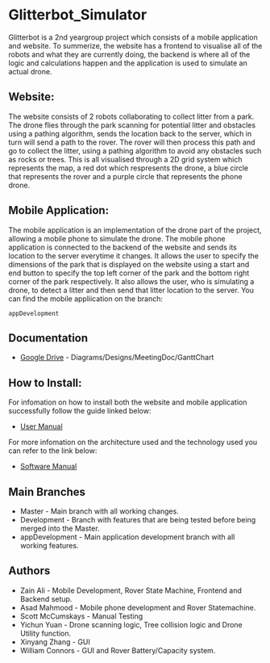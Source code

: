 # Glitterbot_Simulator
Glitterbot is a 2nd yeargroup project which consists of a mobile application and website. To summerize, the website has a frontend to visualise all of the robots and what they are currently doing, the backend is where all of the logic and calculations happen and the application is used to simulate an actual drone.
## Website:
The website consists of 2 robots collaborating to collect litter from a park. The drone flies through the park scanning for potential litter and obstacles using a pathing algorithm, sends the location back to the server, which in turn will send a path to the rover. The rover will then process this path and go to collect the litter, using a pathing algorithm to avoid any obstacles such as rocks or trees. This is all visualised through a 2D grid system which represents the map, a red dot which respresents the drone, a blue circle that represents the rover and a purple circle that represents the phone drone.

## Mobile Application:
The mobile application is an implementation of the drone part of the project, allowing a mobile phone to simulate the drone. The mobile phone application is connected to the backend of the website and sends its location to the server everytime it changes. It allows the user to specify the dimensions of the park that is displayed on the website using a start and end button to specify the top left corner of the park and the bottom right corner of the park respectively. It also allows the user, who is simulating a drone, to detect a litter and then send that litter location to the server. You can find the mobile appliication on the branch:
```
appDevelopment
```

## Documentation
* [Google Drive](https://drive.google.com/open?id=1AVRqvaEoW0lo5PRXyDMAQ6pkdIHL36RG) - Diagrams/Designs/MeetingDoc/GanttChart
## How to Install:
For infomation on how to install both the website and mobile application successfully follow the guide linked below:
* [User Manual](https://docs.google.com/document/d/1D9aiSdxwDQ8TtZzKQduFwR5ZnJMMdiqJibJ3uz94UNQ/edit?usp=sharing)

For more infomation on the architecture used and the technology used you can refer to the link below:
* [Software Manual](https://docs.google.com/document/d/16HVr1NpnlaTT-BpATwtOVFNAjPWFgNrsmqaenen-BI4/edit?usp=sharing)

## Main Branches
* Master - Main branch with all working changes.
* Development - Branch with features that are being tested before being merged into the Master.
* appDevelopment - Main application development branch with all working features.

## Authors
* Zain Ali - Mobile Development, Rover State Machine, Frontend and Backend setup.
* Asad Mahmood - Mobile phone development and Rover Statemachine.
* Scott McCumskays - Manual Testing
* Yichun Yuan - Drone scanning logic, Tree collision logic and Drone Utility function.
* Xinyang Zhang - GUI 
* William Connors - GUI and Rover Battery/Capacity system.
